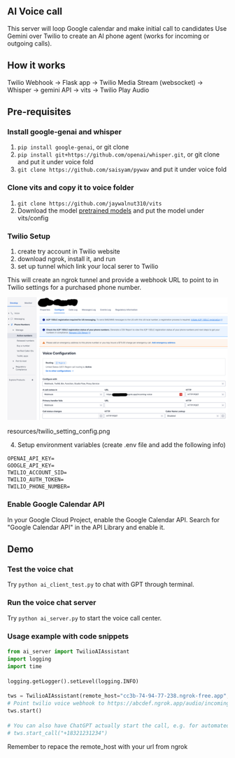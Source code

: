 ## AI Voice call
This server will loop Google calendar and make initial call to candidates
Use Gemini over Twilio to create an AI phone agent (works for incoming or outgoing calls).

## How it works

Twilio Webhook -> Flask app -> Twilio Media Stream (websocket) -> Whisper -> gemini API -> vits -> Twilio Play Audio


## Pre-requisites


### Install google-genai and whisper

1. `pip install google-genai`, or git clone
2. `pip install git+https://github.com/openai/whisper.git`, or git clone and put it under voice fold
3. `git clone https://github.com/saisyam/pywav` and put it under voice fold


### Clone vits and copy it to voice folder
1. `git clone https://github.com/jaywalnut310/vits`
2.  Download the model [pretrained models](https://drive.google.com/drive/folders/1ksarh-cJf3F5eKJjLVWY0X1j1qsQqiS2?usp=sharing)
and put the model under vits/config


### Twilio Setup
1. create try account in Twilio website
2. download ngrok, install it, and run
3. set up tunnel which link your local serer to Twilio 

This will create an ngrok tunnel and provide a webhook URL to point to in Twilio settings for a purchased phone number.

<img width="1169" alt="chrome_VZSfJHN6FV" src="resources/twilio_setting_config.png">

resources/twilio_setting_config.png

4. Setup environment variables (create .env file and add the following info)

```
OPENAI_API_KEY=
GOOGLE_API_KEY=
TWILIO_ACCOUNT_SID=
TWILIO_AUTH_TOKEN=
TWILIO_PHONE_NUMBER=
```

### Enable Google Calendar API
In your Google Cloud Project, enable the Google Calendar API. Search for "Google Calendar API" in the API Library and enable it.

## Demo

### Test the voice chat

Try `python ai_client_test.py` to chat with GPT through terminal.


### Run the voice chat server

Try `python ai_server.py` to start the voice call center.

### Usage example with code snippets
```python
from ai_server import TwilioAIAssistant
import logging
import time

logging.getLogger().setLevel(logging.INFO)

tws = TwilioAIAssistant(remote_host="cc3b-74-94-77-238.ngrok-free.app", port=8080)
# Point twilio voice webhook to https://abcdef.ngrok.app/audio/incoming-voice
tws.start()

# You can also have ChatGPT actually start the call, e.g. for automated ordering
# tws.start_call("+18321231234")
```
Remember to repace the remote_host with your url from ngrok